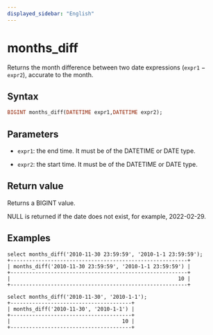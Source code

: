 ```yaml
---
displayed_sidebar: "English"
---
```


# months_diff



Returns the month difference between two date expressions (`expr1` − `expr2`), accurate to the month.

## Syntax

```Haskell
BIGINT months_diff(DATETIME expr1,DATETIME expr2);
```

## Parameters

- `expr1`: the end time. It must be of the DATETIME or DATE type.

- `expr2`: the start time. It must be of the DATETIME or DATE type.

## Return value

Returns a BIGINT value.

NULL is returned if the date does not exist, for example, 2022-02-29.

## Examples

```Plain
select months_diff('2010-11-30 23:59:59', '2010-1-1 23:59:59');
+---------------------------------------------------------+
| months_diff('2010-11-30 23:59:59', '2010-1-1 23:59:59') |
+---------------------------------------------------------+
|                                                      10 |
+---------------------------------------------------------+

select months_diff('2010-11-30', '2010-1-1');
+---------------------------------------+
| months_diff('2010-11-30', '2010-1-1') |
+---------------------------------------+
|                                    10 |
+---------------------------------------+
```

